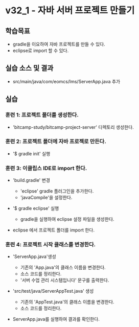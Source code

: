 # v32_1 - 자바 서버 프로젝트 만들기

## 학습목표

- gradle을 이요하여 자바 프로젝트를 만들 수 있다.
- eclipse로 import 할 수 있다.

## 실습 소스 및 결과

- src/main/java/com/eomcs/lms/ServerApp.java 추가

## 실습  

### 훈련 1: 프로젝트 폴더를 생성한다.

- 'bitcamp-study/bitcamp-project-server' 디렉토리 생성한다.

    
### 훈련 2: 프로젝트 폴더에 자바 프로젝로 만든다.

- '$ gradle init' 실행

### 훈련 3: 이클립스 IDE로 import 한다.

- 'build.gradle' 변경
  - 'eclipse' gradle 플러그인을 추가한다.
  - 'javaCompile'을 설정한다.
  
- '$ gradle eclipse' 실행
  - gradle을 실행하여 eclipse 설정 파일을 생성한다.
  
- eclipse 에서 프로젝트 폴더를 import 한다.

### 훈련 4: 프로젝트 시작 클래스를 변경한다.

- 'ServerApp.java'생성
  - 기존의 'App.java'의 클래스 이름을 변경한다.
  - 소스 코드를 정리한다.
  - '서버 수업 관리 시스템입니다' 문구를 출력한다.
  
- 'src/test/java/ServerAppTest.java' 생성
  - 기존의 'AppTest.java'의 클래스 이름을 변경한다.
  - 소스 코드를 정리한다.

- ServerApp.java를 실행하여 결과를 확인한다.


